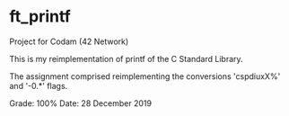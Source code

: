 # ft_printf

Project for Codam (42 Network)

This is my reimplementation of printf of the C Standard Library.

The assignment comprised reimplementing the conversions 'cspdiuxX%' and '-0.*' flags.

Grade: 100%
Date: 28 December 2019
